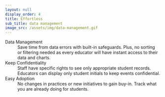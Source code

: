 ```yaml
---
layout: null
display_order: 4
title: Effortless 
sub_title: data management
image_src: /assets/img/data-management.gif
---
```

<dl>
<dt>Data Management</dt>
<dd>Save time from data errors with built-in safeguards. Plus, no sorting or filtering needed as every educator will have instant access to their data and charts.</dd>
<dt>Keep Confidentiality</dt> 
<dd>Staff have specific rights to see only appropriate student records. Educators can display only student initials to keep events confidential.</dd>
<dt>Easy Adoption</dt>
<dd>No changes in practices or new initiatives to gain buy-in. Track what you are already doing for students.</dd>
</dl>